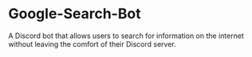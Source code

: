 # Google-Search-Bot
A Discord bot that allows users to search for information on the internet without leaving the comfort of their Discord server.
